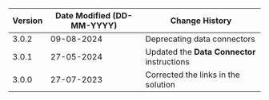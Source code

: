 | **Version** | **Date Modified (DD-MM-YYYY)** | **Change History**                          |
|-------------|--------------------------------|---------------------------------------------|
| 3.0.2       | 09-08-2024                     | Deprecating data connectors                 |
| 3.0.1       | 27-05-2024                     | Updated the **Data Connector** instructions | 
| 3.0.0       | 27-07-2023                     | Corrected the links in the solution         | 
